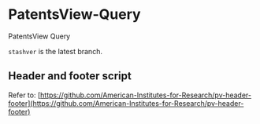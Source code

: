 # PatentsView-Query

PatentsView Query

`stashver` is the latest branch.

## Header and footer script

Refer to: [https://github.com/American-Institutes-for-Research/pv-header-footer](https://github.com/American-Institutes-for-Research/pv-header-footer)
